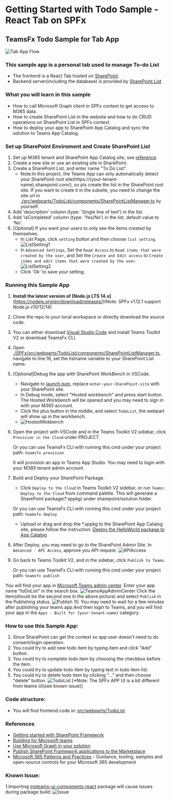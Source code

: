 # Getting Started with Todo Sample - React Tab on SPFx

## TeamsFx Todo Sample for Tab App

![Tab App Flow](images/TabAppFlow.jpg)

### This sample app is a personal tab used to manage To-do List

- The frontend is a React Tab hosted on [SharePoint](https://docs.microsoft.com/en-us/sharepoint/dev/spfx/build-for-teams-overview).
- Backend server(including the database) is provided by [SharePoint List](https://support.microsoft.com/en-us/office/introduction-to-lists-0a1c3ace-def0-44af-b225-cfa8d92c52d7) 

### What you will learn in this sample

- How to call Microsoft Graph client in SPFx context to get access to M365 data.
- How to create SharePoint List in the website and how to do CRUD operations on SharePoint List in SPFx context.
- How to deploy your app to SharePoint App Catalog and sync the solution to Teams App Catalog.

### Set up SharePoint Enviroment and Create SharePoint List

1. Set up M365 tenant and SharePoint App Catalog site, see [reference](https://docs.microsoft.com/en-us/sharepoint/dev/spfx/set-up-your-developer-tenant).
2. Create a new site or use an existing site in SharePoint.
3. Create a SharePoint List, and enter name "To Do List".
    - Note:In this project, the Teams App can only automatically detect your SharePoint root site(https://{your-tenant-name}.sharepoint.com/), so pls create the list in the SharePoint root site. If you want to create it in the subsite, you need to change the site url in [./src/webparts/TodoList/components/SharePointListManager.ts](./src/webparts/TodoList/components/SharePointListManager.ts) by yourself.
4. Add 'description' column (type: 'Single line of text') in the list.
5. Add 'isCompleted' column (type: 'Yes/No') in the list, default value to 'No'.
6. [Optional] If you want your users to only see the items created by themselves.
    - In List Page, click `setting` button and then choose `list setting`.
    ![ListSetting1](images/ListSetting1.png)
    - In `Advanced Settings`, Set the `Read Access` to `Read items that were created by the user`, and Set the `Create and Edit access` to `Create items and edit items that were created by the user`.
    ![ListSetting2](images/ListSetting2.png)
    - Click 'Ok' to save your setting.

### Running this Sample App
1. <b>Install the latest version of [Node.js LTS 14.x]</b>(https://nodejs.org/en/download/releases/)(Note: SPFx v1.12.1 support Node.js v10/12/14)
2. Clone the repo to your local workspace or directly download the source code.
3. You can either download [Visual Studio Code](https://code.visualstudio.com) and install Teams Toolkit V2 or download TeamsFx CLI.
4. Open [./SPFx/src/webparts/TodoList/components/SharePointListManager.ts](./SPFx/src/webparts/TodoList/components/SharePointListManager.ts), navigate to line:16, set the listname variable to your SharePoint List name.
5. [Optional]Debug the app with SharePoint WorkBench in VSCode.
    - Navigate to [launch.json](.vscode/launch.json), replace `enter-your-SharePoint-site` with your SharePoint site.
    - In Debug mode, select "Hosted workbench" and press start button. The Hosted Workbench will be opened and you may need to sign in with your M365 account.
    - Click the plus button in the middle, and select `TodoList`, the webpart will show up in the workbench.
    - ![HostedWokbench](images/Workbench.png)
6. Open the project with VSCode and in the Teams Toolkit V2 sidebar, click `Provision in the Cloud` under PROJECT.

    Or you can use TeamsFx CLI with running this cmd under your project path:
    `teamsfx provision`

    It will provision an app in Teams App Studio. You may need to login with your M365 tenant admin account.

7. Build and Deploy your SharePoint Package.
    - Click `Deploy to the Cloud` in Teams Toolkit V2 sidebar, or run `Teams: Deploy to the Cloud` from command palette. This will generate a SharePoint package(*.sppkg) under sharepoint/solution folder.
  
    Or you can use TeamsFx CLI with running this cmd under your project path:
        `teamsfx deploy`

    - Upload or drag and drop the *.sppkg to the SharePoint App Catalog site, please follow the instruction: [Deploy the HelloWorld package to App Catalog](https://docs.microsoft.com/en-us/sharepoint/dev/spfx/web-parts/get-started/serve-your-web-part-in-a-sharepoint-page#deploy-the-helloworld-package-to-app-catalog)
8. After Deploy, you may need to go to the SharePoint Admin Site. In `Advanced - API Access`,  approve you API request.
![APIAccess](images/APIAccess.png)
9. Go back to Teams Toolkit V2, and in the sidebar, click `Publish to Teams`. 

    Or you can use TeamsFx CLI with running this cmd under your project path:
        `teamsfx publish`

You will find your app in [Microsoft Teams admin center](https://admin.teams.microsoft.com/policies/manage-apps). Enter your app name "toDoList" in the search box.
![TeamsAppAdminCenter](images/TeamsAppAdminCenter.png)
Click the item(should be the second one in the above picture) and select `Publish` in the Publishing status.
![Publish](images/Publish.png)
10. You may need to wait for a few minutes after publishing your teams app.And then login to Teams, and you will find your app in the `Apps - Built for {your-tenant-name}` category.

### How to use this Sample App:
1. Since SharePoint can get the context so app user doesn't need to do consent/login operation.
2. You could try to add new todo item by typing item and click "Add" button.
3. You could try to complete todo item by choosing the checkbox before the item.
4. You could try to update todo item by typing text in todo item list.
5. You could try to delete todo item by clicking "..." and then choose "delete" button.
    ![TodoList](images/ToDoListCRUD.gif)
    [*Note: The SPFx APP UI is a bit different from teams UI(see known issue)]
### Code structure:

- You will find frontend code in: [src/webparts/TodoList](src/webparts/TodoList)

### References

- [Getting started with SharePoint Framework](https://docs.microsoft.com/en-us/sharepoint/dev/spfx/set-up-your-developer-tenant)
- [Building for Microsoft teams](https://docs.microsoft.com/en-us/sharepoint/dev/spfx/build-for-teams-overview)
- [Use Microsoft Graph in your solution](https://docs.microsoft.com/en-us/sharepoint/dev/spfx/web-parts/get-started/using-microsoft-graph-apis)
- [Publish SharePoint Framework applications to the Marketplace](https://docs.microsoft.com/en-us/sharepoint/dev/spfx/publish-to-marketplace-overview)
- [Microsoft 365 Patterns and Practices](https://aka.ms/m365pnp) - Guidance, tooling, samples and open-source controls for your Microsoft 365 development

### Known Issue:
1.Importing [msteams-ui-components-react](https://www.npmjs.com/package/msteams-ui-components-react) package will cause issues during package build:
![Issue](images/knownissue.png)
